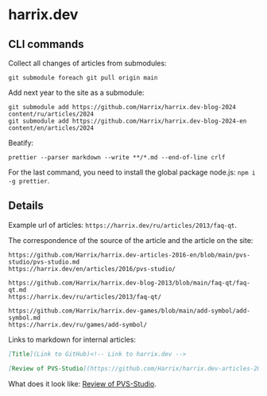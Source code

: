# harrix.dev

## CLI commands

Collect all changes of articles from submodules:

```shell
git submodule foreach git pull origin main
```

Add next year to the site as a submodule:

```shell
git submodule add https://github.com/Harrix/harrix.dev-blog-2024 content/ru/articles/2024
git submodule add https://github.com/Harrix/harrix.dev-blog-2024-en content/en/articles/2024
```

Beatify:

```shell
prettier --parser markdown --write **/*.md --end-of-line crlf
```

For the last command, you need to install the global package node.js: `npm i -g prettier`.

## Details

Example url of articles: `https://harrix.dev/ru/articles/2013/faq-qt`.

The correspondence of the source of the article and the article on the site:

```text
https://github.com/Harrix/harrix.dev-articles-2016-en/blob/main/pvs-studio/pvs-studio.md
https://harrix.dev/en/articles/2016/pvs-studio/

https://github.com/Harrix/harrix.dev-blog-2013/blob/main/faq-qt/faq-qt.md
https://harrix.dev/ru/articles/2013/faq-qt/

https://github.com/Harrix/harrix.dev-games/blob/main/add-symbol/add-symbol.md
https://harrix.dev/ru/games/add-symbol/
```

Links to markdown for internal articles:

```markdown
[Title](Link to GitHub)<!-- Link to harrix.dev -->

[Review of PVS-Studio](https://github.com/Harrix/harrix.dev-articles-2016-en/blob/main/pvs-studio/pvs-studio.md)<!-- https://harrix.dev/en/articles/2016/pvs-studio/ -->
```

What does it look like: [Review of PVS-Studio](https://github.com/Harrix/harrix.dev-articles-2016-en/blob/main/pvs-studio/pvs-studio.md)<!-- https://harrix.dev/en/articles/2016/pvs-studio/ -->.
